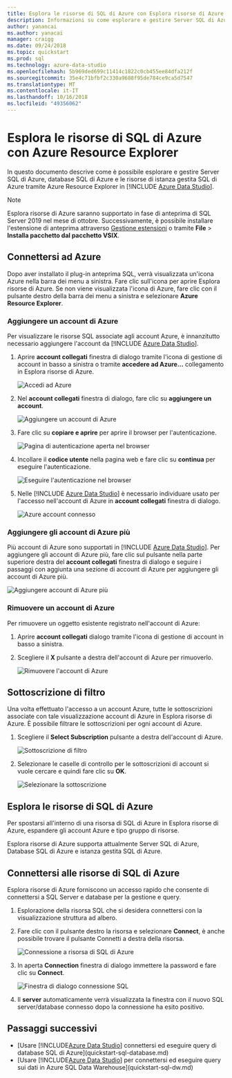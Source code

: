 ```yaml
---
title: Esplora le risorse di SQL di Azure con Esplora risorse di Azure | Microsoft Docs
description: Informazioni su come esplorare e gestire Server SQL di Azure, database SQL di Azure e istanza gestita SQL Azure tramite Azure Resource Explorer.
author: yanancai
ms.author: yanacai
manager: craigg
ms.date: 09/24/2018
ms.topic: quickstart
ms.prod: sql
ms.technology: azure-data-studio
ms.openlocfilehash: 5b969ded699c11414c1822c0cb455ee84dfa212f
ms.sourcegitcommit: 35e4c71bfbf2c330a9688f95de784ce9ca5d7547
ms.translationtype: MT
ms.contentlocale: it-IT
ms.lasthandoff: 10/16/2018
ms.locfileid: "49356062"
---
```

# <a name="explore-azure-sql-resources-with-azure-resource-explorer"></a>Esplora le risorse di SQL di Azure con Azure Resource Explorer

In questo documento descrive come è possibile esplorare e gestire Server SQL di Azure, database SQL di Azure e le risorse di istanza gestita SQL di Azure tramite Azure Resource Explorer in [!INCLUDE [Azure Data Studio](../includes/name-sos-short.md)].

>[!NOTE]
>Esplora risorse di Azure saranno supportato in fase di anteprima di SQL Server 2019 nel mese di ottobre. Successivamente, è possibile installare l'estensione di anteprima attraverso [Gestione estensioni](extensions.md) o tramite **File** > **Installa pacchetto dal pacchetto VSIX**.


## <a name="connect-to-azure"></a>Connettersi ad Azure

Dopo aver installato il plug-in anteprima SQL, verrà visualizzata un'icona Azure nella barra dei menu a sinistra. Fare clic sull'icona per aprire Esplora risorse di Azure. Se non viene visualizzata l'icona di Azure, fare clic con il pulsante destro della barra dei menu a sinistra e selezionare **Azure Resource Explorer**.

### <a name="add-an-azure-account"></a>Aggiungere un account di Azure

Per visualizzare le risorse SQL associate agli account Azure, è innanzitutto necessario aggiungere l'account da [!INCLUDE [Azure Data Studio](../includes/name-sos-short.md)].

1. Aprire **account collegati** finestra di dialogo tramite l'icona di gestione di account in basso a sinistra o tramite **accedere ad Azure...**  collegamento in Esplora risorse di Azure.

    ![Accedi ad Azure](media/azure-resource-explorer/sign-in-to-azure.png)

2. Nel **account collegati** finestra di dialogo, fare clic su **aggiungere un account**.

    ![Aggiungere un account di Azure](media/azure-resource-explorer/add-an-azure-account.png)

3. Fare clic su **copiare e aprire** per aprire il browser per l'autenticazione.

    ![Pagina di autenticazione aperta nel browser](media/azure-resource-explorer/open-authentication-in-browser.png)

4. Incollare il **codice utente** nella pagina web e fare clic su **continua** per eseguire l'autenticazione.

    ![Eseguire l'autenticazione nel browser](media/azure-resource-explorer/authenticate-in-browser.png)

5. Nelle [!INCLUDE [Azure Data Studio](../includes/name-sos-short.md)] è necessario individuare usato per l'accesso nell'account di Azure in **account collegati** finestra di dialogo.

    ![Azure account connesso](media/azure-resource-explorer/signed-in-azure-account.png)

### <a name="add-more-azure-accounts"></a>Aggiungere gli account di Azure più

Più account di Azure sono supportati in [!INCLUDE [Azure Data Studio](../includes/name-sos-short.md)]. Per aggiungere gli account di Azure più, fare clic sul pulsante nella parte superiore destra del **account collegati** finestra di dialogo e seguire i passaggi con aggiunta una sezione di account di Azure per aggiungere gli account di Azure più.

![Aggiungere account di Azure più](media/azure-resource-explorer/add-more-azure-account.png)

### <a name="remove-an-azure-account"></a>Rimuovere un account di Azure

Per rimuovere un oggetto esistente registrato nell'account di Azure:

1. Aprire **account collegati** dialogo tramite l'icona di gestione di account in basso a sinistra.
2. Scegliere il **X** pulsante a destra dell'account di Azure per rimuoverlo.

    ![Rimuovere l'account di Azure](media/azure-resource-explorer/remove-azure-account.png)

## <a name="filter-subscription"></a>Sottoscrizione di filtro

Una volta effettuato l'accesso a un account Azure, tutte le sottoscrizioni associate con tale visualizzazione account di Azure in Esplora risorse di Azure. È possibile filtrare le sottoscrizioni per ogni account di Azure.

1. Scegliere il **Select Subscription** pulsante a destra dell'account di Azure.

   ![Sottoscrizione di filtro](media/azure-resource-explorer/filter-subscription.png)

2. Selezionare le caselle di controllo per le sottoscrizioni di account si vuole cercare e quindi fare clic su **OK**.

   ![Selezionare la sottoscrizione](media/azure-resource-explorer/select-subscription.png)

## <a name="explore-azure-sql-resources"></a>Esplora le risorse di SQL di Azure

Per spostarsi all'interno di una risorsa di SQL di Azure in Esplora risorse di Azure, espandere gli account Azure e tipo gruppo di risorse.

Esplora risorse di Azure supporta attualmente Server SQL di Azure, Database SQL di Azure e istanza gestita SQL di Azure.

## <a name="connect-to-azure-sql-resources"></a>Connettersi alle risorse di SQL di Azure

Esplora risorse di Azure forniscono un accesso rapido che consente di connettersi a SQL Server e database per la gestione e query. 

1. Esplorazione della risorsa SQL che si desidera connettersi con la visualizzazione struttura ad albero.
2. Fare clic con il pulsante destro la risorsa e selezionare **Connect**, è anche possibile trovare il pulsante Connetti a destra della risorsa.

   ![Connessione a risorsa di SQL di Azure](media/azure-resource-explorer/connect-to-azure-sql-resource.png)

3. In aperta **Connection** finestra di dialogo immettere la password e fare clic su **Connect**.

   ![Finestra di dialogo connessione SQL](media/azure-resource-explorer/sql-connection-dialog.png)
4. Il **server** automaticamente verrà visualizzata la finestra con il nuovo SQL server/database connesso dopo la connessione ha esito positivo.

## <a name="next-steps"></a>Passaggi successivi

- [Usare [!INCLUDE[Azure Data Studio](../includes/name-sos-short.md)] connettersi ed eseguire query di database SQL di Azure](quickstart-sql-database.md)
- [Usare [!INCLUDE[Azure Data Studio](../includes/name-sos-short.md)] per connettersi ed eseguire query sui dati in Azure SQL Data Warehouse](quickstart-sql-dw.md)